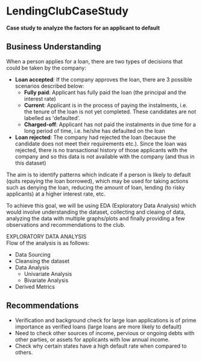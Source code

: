# LendingClubCaseStudy
**Case study to analyze the factors for an applicant to default**

## Business Understanding

When a person applies for a loan, there are two types of decisions that could be taken by the company:

* **Loan accepted**: If the company approves the loan, there are 3 possible scenarios described below:  
  * **Fully paid**: Applicant has fully paid the loan (the principal and the interest rate)  
  * **Current**: Applicant is in the process of paying the instalments, i.e. the tenure of the loan is not yet completed. These candidates are not labelled as 'defaulted'.  
  * **Charged-off**: Applicant has not paid the instalments in due time for a long period of time, i.e. he/she has defaulted on the loan  
* **Loan rejected**: The company had rejected the loan (because the candidate does not meet their requirements etc.). Since the loan was rejected, there is no transactional history of those applicants with the company and so this data is not available with the company (and thus in this dataset)

The aim is to identify patterns which indicate if a person is likely to default (quits repaying the loan borrowed), which may be used for taking actions such as denying the loan, reducing the amount of loan, lending (to risky applicants) at a higher interest rate, etc.

To achieve this goal, we will be using EDA (Exploratory Data Analysis) which would involve understanding the dataset, collecting and cleaing of data, analyzing the data with multiple graphs/plots and finally providing a few observations and recommendations to the club.


EXPLORATORY DATA ANALYSIS  
Flow of the analysis is as follows:

* Data Sourcing  
* Cleansing the dataset  
* Data Analysis  
  * Univariate Analysis  
  * Bivariate Analysis  
* Derived Metrics

## Recommendations

* Verification and background check for large loan applications is of prime importance as verified loans (large loans are more likely to default)
* Need to check other sources of income, pervious or ongoing debts with other parties, or assets for applicants with low annual income.
* Check why certain states have a high default rate when compared to others.


